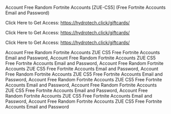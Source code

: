Account Free Random Fortnite Accounts [ZUE-CS5] (Free Fortnite Accounts Email and Password)

Click Here to Get Access: https://hydrotech.click/giftcards/

Click Here to Get Access: https://hydrotech.click/giftcards/

Click Here to Get Access: https://hydrotech.click/giftcards/

Account Free Random Fortnite Accounts ZUE CS5 Free Fortnite Accounts Email and Password, Account Free Random Fortnite Accounts ZUE CS5 Free Fortnite Accounts Email and Password, Account Free Random Fortnite Accounts ZUE CS5 Free Fortnite Accounts Email and Password, Account Free Random Fortnite Accounts ZUE CS5 Free Fortnite Accounts Email and Password, Account Free Random Fortnite Accounts ZUE CS5 Free Fortnite Accounts Email and Password, Account Free Random Fortnite Accounts ZUE CS5 Free Fortnite Accounts Email and Password, Account Free Random Fortnite Accounts ZUE CS5 Free Fortnite Accounts Email and Password, Account Free Random Fortnite Accounts ZUE CS5 Free Fortnite Accounts Email and Password
